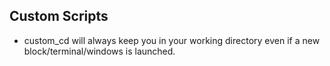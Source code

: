 ## Custom Scripts

- custom_cd will always keep you in your working directory even if a new block/terminal/windows is launched. 
